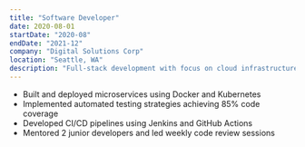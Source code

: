 ```yaml
---
title: "Software Developer"
date: 2020-08-01
startDate: "2020-08"
endDate: "2021-12"
company: "Digital Solutions Corp"
location: "Seattle, WA"
description: "Full-stack development with focus on cloud infrastructure and microservices"
---
```


- Built and deployed microservices using Docker and Kubernetes
- Implemented automated testing strategies achieving 85% code coverage
- Developed CI/CD pipelines using Jenkins and GitHub Actions
- Mentored 2 junior developers and led weekly code review sessions 